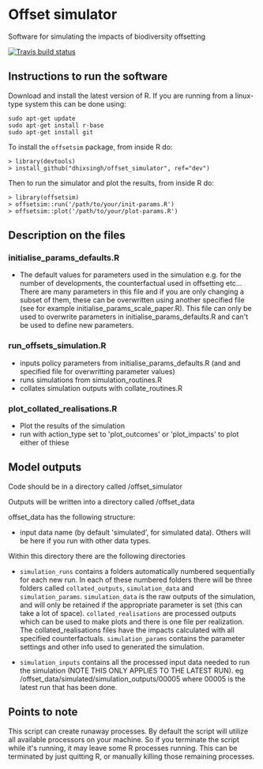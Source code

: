 Offset simulator
================

Software for simulating the impacts of biodiversity offsetting

 [![Travis build status](https://travis-ci.org/dhixsingh/offset_simulator.svg?branch=dev)](https://travis-ci.org/dhixsingh/offset_simulator)

Instructions to run the software
---------------------------------

Download and install the latest version of R. If you are running from a linux-type system this can be done using:

```
sudo apt-get update
sudo apt-get install r-base
sudo apt-get install git
```

To install the `offsetsim` package, from inside R do:

```
> library(devtools)
> install_github("dhixsingh/offset_simulator", ref="dev")
```

Then to run the simulator and plot the results, from inside R do:

```
> library(offsetsim)
> offsetsim::run('/path/to/your/init-params.R')
> offsetsim::plot('/path/to/your/plot-params.R')
```


Description on the files
------------------------

### initialise_params_defaults.R

* The default values for parameters used in the simulation e.g. for the number of developments, the counterfactual used in offsetting etc... There are many parameters in this file and if you are only changing a subset of them, these can be overwritten using another specified file (see for example initialise_params_scale_paper.R). This file can only be used to overwrite parameters in initialise_params_defaults.R and can't be used to define new parameters.


### run_offsets_simulation.R

* inputs policy parameters from initialise_params_defaults.R (and and specified file for overwritting parameter values)
* runs simulations from simulation_routines.R
* collates simulation outputs with collate_routines.R


### plot_collated_realisations.R

* Plot the results of the simulation
* run with action_type set to 'plot_outcomes' or 'plot_impacts' to plot either of thiese


Model outputs
--------------

Code should be in a directory called <base dire>/offset_simulator

Outputs will be written into a directory called <base dire>/offset_data

offset_data has the following structure:

* input data name (by default 'simulated', for simulated data). Others will be here if you run with other data types.

Within this directory there are the following directories

- `simulation_runs` contains a folders automatically numbered sequentially for each new run. In each of these numbered folders there will be three folders called `collated_outputs`, `simulation_data` and `simulation_params`. `simulation_data` is the raw outputs of the simulation, and will only be retained if the appropriate parameter is set (this can take a lot of space). `collated_realisations` are processed outputs which can be used to make plots and there is one file per realization. The collated_realisations files have the impacts calculated with all specified counterfactuals. `simulation_params` contains the parameter settings and other info used to generated the simulation.

- `simulation_inputs` contains all the processed input data needed to run the simulation (NOTE THIS ONLY APPLIES TO THE LATEST RUN). eg <base dire>/offset_data/simulated/simulation_outputs/00005 where 00005 is the latest run that has been done.


Points to note
--------------
This script can create runaway processes. By default the script will utilize all available processors on your machine. So if you terminate the script while it's running, it may leave some R processes running. This can be terminated by just quitting R, or manually killing those remaining processes.
